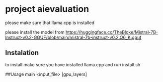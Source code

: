 # project aievaluation
please make sure that llama.cpp is installed

please install the model from https://huggingface.co/TheBloke/Mistral-7B-Instruct-v0.2-GGUF/blob/main/mistral-7b-instruct-v0.2.Q6_K.gguf

## Instalation
to install make sure you have installed llama.cpp and run install.sh

##Usage
main <input_file> [gpu_layers]
